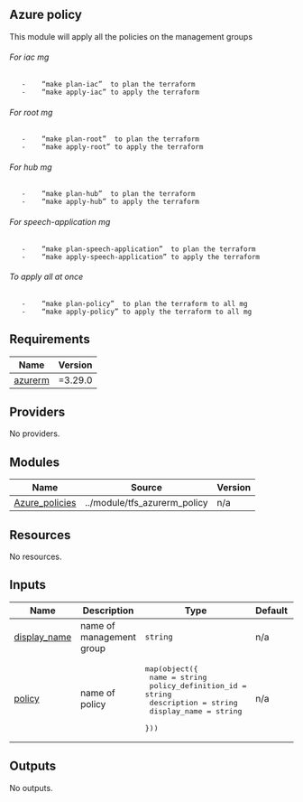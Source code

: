 <!-- BEGIN_TF_DOCS -->
## **Azure policy**
This module will apply all the policies on the management groups
###### For iac mg 
       -	“make plan-iac”  to plan the terraform 
       -	“make apply-iac” to apply the terraform 
###### For root mg
       -	“make plan-root”  to plan the terraform 
       -	“make apply-root” to apply the terraform 
###### For hub mg
       -	“make plan-hub”  to plan the terraform 
       -	“make apply-hub” to apply the terraform 
###### For speech-application mg
       -	“make plan-speech-application”  to plan the terraform 
       -	“make apply-speech-application” to apply the terraform 
###### To apply all at once 
       -	“make plan-policy”  to plan the terraform to all mg
       -	“make apply-policy” to apply the terraform to all mg

## Requirements

| Name | Version |
|------|---------|
| <a name="requirement_azurerm"></a> [azurerm](#requirement\_azurerm) | =3.29.0 |

## Providers

No providers.

## Modules

| Name | Source | Version |
|------|--------|---------|
| <a name="module_Azure_policies"></a> [Azure\_policies](#module\_Azure\_policies) | ../module/tfs_azurerm_policy | n/a |

## Resources

No resources.

## Inputs

| Name | Description | Type | Default | Required |
|------|-------------|------|---------|:--------:|
| <a name="input_display_name"></a> [display\_name](#input\_display\_name) | name of management group | `string` | n/a | yes |
| <a name="input_policy"></a> [policy](#input\_policy) | name of policy | <pre>map(object({<br>    name                 = string<br>    policy_definition_id = string<br>    description          = string<br>    display_name         = string<br>  }))</pre> | n/a | yes |

## Outputs

No outputs.
<!-- END_TF_DOCS -->
